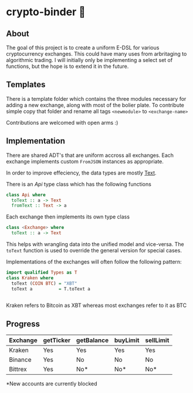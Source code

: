 # crypto-binder 🤑

## About
The goal of this project is to create a uniform E-DSL for various cryptocurrency exchanges. This could have many uses from arbritaging to algorithmic trading. I will initially only be implementing a select set of functions, but the hope is to extend it in the future.

## Templates

There is a template folder which contains the three modules necessary for adding a new exchange, along with most of the bolier plate. To contribute simple copy that folder and rename all tags
`<newmodule>` to `<exchange-name>`

Contributions are welcomed with open arms :)

## Implementation
There are shared ADT's that are uniform accross all exchanges. Each exchange implements custom `FromJSON` instances as appropriate.

In order to improve effeciency, the data types are mostly [Text](http://sorryiwillinsertalinkatsomestage.com).

There is an *Api* type class which has the following functions
```Haskell
class Api where
  toText :: a -> Text
  fromText :: Text -> a
```

Each exchange then implements its own type class
```Haskell
class <Exchange> where
  toText :: a -> Text
```
This helps with wrangling data into the unified model and vice-versa. The `toText` function is used to override the general version for special cases. 

Implementations of the exchanges will often follow the following pattern:
```Haskell
import qualified Types as T
class Kraken where
  toText (COIN BTC) = "XBT"
  toText a          = T.toText a
  
```
Kraken refers to Bitcoin as XBT whereas most exchanges refer to it as BTC


## Progress

Exchange | getTicker | getBalance | buyLimit | sellLimit 
---|---|---|---|---
Kraken | Yes | Yes | Yes | Yes
Binance | Yes | No | No | No
Bittrex | Yes | No* | No* | No*

*New accounts are currently blocked 
